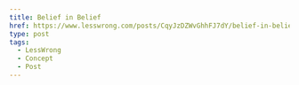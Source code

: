 ```yaml
---
title: Belief in Belief
href: https://www.lesswrong.com/posts/CqyJzDZWvGhhFJ7dY/belief-in-belief
type: post
tags:
  - LessWrong
  - Concept
  - Post
---
```


